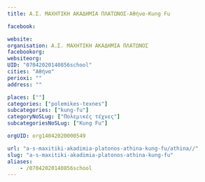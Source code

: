 ```yaml
---
title: Α.Σ. ΜΑΧΗΤΙΚΗ ΑΚΑΔΗΜΙΑ ΠΛΑΤΩΝΟΣ-Αθήνα-Kung Fu

facebook:

website:
organisation: Α.Σ. ΜΑΧΗΤΙΚΗ ΑΚΑΔΗΜΙΑ ΠΛΑΤΩΝΟΣ
facebookorg:
websiteorg:
UID: "07042020140856school"
cities: "Αθήνα"
perioxi: ""
address: ""

places: [""]
categories: ["polemikes-texnes"]
subcategories: ["kung-fu"]
categoryNoSLug: ["Πολεμικές τέχνες"]
subcategoriesNoSLug: ["Kung Fu"]

orgUID: org14042020000549

url: "a-s-maxitiki-akadimia-platonos-athina-kung-fu/athina//"
slug: "a-s-maxitiki-akadimia-platonos-athina-kung-fu"
aliases:
    - /07042020140856school
---
```





